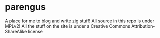 # parengus

A place for me to blog and write zig stuff! All source in this repo is
under MPLv2! All the stuff on the site is under a Creative Commons
Attribution-ShareAlike license
